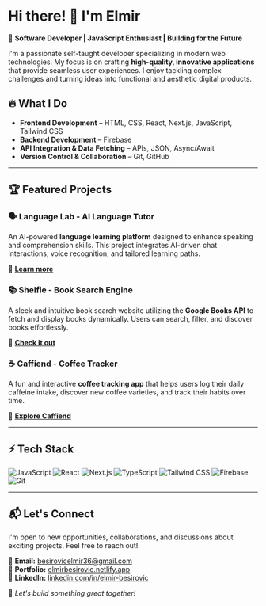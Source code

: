 # Hi there! 👋 I'm Elmir

🚀 **Software Developer | JavaScript Enthusiast | Building for the Future**

I'm a passionate self-taught developer specializing in modern web technologies. My focus is on crafting **high-quality, innovative applications** that provide seamless user experiences. I enjoy tackling complex challenges and turning ideas into functional and aesthetic digital products.

## 🔥 What I Do
- **Frontend Development** – HTML, CSS, React, Next.js, JavaScript, Tailwind CSS
- **Backend Development** – Firebase
- **API Integration & Data Fetching** – APIs, JSON, Async/Await
- **Version Control & Collaboration** – Git, GitHub

---

## 🏆 Featured Projects

### 🗣️ Language Lab - AI Language Tutor
An AI-powered **language learning platform** designed to enhance speaking and comprehension skills. This project integrates AI-driven chat interactions, voice recognition, and tailored learning paths.

🔗 **[Learn more](https://github.com/yourusername/language-lab)**

### 📚 Shelfie - Book Search Engine
A sleek and intuitive book search website utilizing the **Google Books API** to fetch and display books dynamically. Users can search, filter, and discover books effortlessly.

🔗 **[Check it out](https://github.com/yourusername/shelfie)**

### ☕ Caffiend - Coffee Tracker
A fun and interactive **coffee tracking app** that helps users log their daily caffeine intake, discover new coffee varieties, and track their habits over time.

🔗 **[Explore Caffiend](https://github.com/yourusername/caffiend)**

---

## ⚡ Tech Stack

![JavaScript](https://img.shields.io/badge/JavaScript-F7DF1E?style=for-the-badge&logo=javascript&logoColor=black)
![React](https://img.shields.io/badge/React-61DAFB?style=for-the-badge&logo=react&logoColor=black)
![Next.js](https://img.shields.io/badge/Next.js-000000?style=for-the-badge&logo=nextdotjs&logoColor=white)
![TypeScript](https://img.shields.io/badge/TypeScript-007ACC?style=for-the-badge&logo=typescript&logoColor=white)
![Tailwind CSS](https://img.shields.io/badge/Tailwind_CSS-38B2AC?style=for-the-badge&logo=tailwind-css&logoColor=white)
![Firebase](https://img.shields.io/badge/Firebase-FFCA28?style=for-the-badge&logo=firebase&logoColor=black)
![Git](https://img.shields.io/badge/Git-F05032?style=for-the-badge&logo=git&logoColor=white)

---

## 📬 Let's Connect
I'm open to new opportunities, collaborations, and discussions about exciting projects. Feel free to reach out!

📧 **Email:** besirovicelmir36@gmail.com  
🔗 **Portfolio:** [elmirbesirovic.netlify.app](https://elmirbesirovic.netlify.app)  
💼 **LinkedIn:** [linkedin.com/in/elmir-besirovic](https://www.linkedin.com/in/elmir-be%C5%A1irovi%C4%87-502472320/)  

🚀 *Let's build something great together!*

